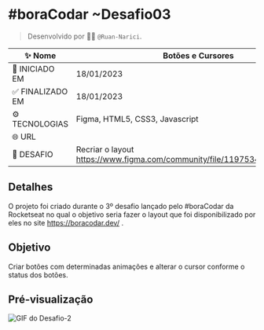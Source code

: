 # #boraCodar ~Desafio03
> Desenvolvido por :man_technologist: ```@Ruan-Narici```.

| :sparkles: Nome | Botões e Cursores|
| - | - |
| :checkered_flag: INICIADO EM | 18/01/2023 |
| 	:white_check_mark: FINALIZADO EM | 18/01/2023 |
| 	:gear: TECNOLOGIAS | Figma, HTML5, CSS3, Javascript |
| :globe_with_meridians: URL |  |
| 	:person_fencing: DESAFIO | Recriar o layout https://www.figma.com/community/file/1197534710257750520 |

## Detalhes 
O projeto foi criado durante o 3º desafio lançado pelo #boraCodar da Rocketseat no qual o objetivo seria fazer o layout que foi disponibilizado por eles no site https://boracodar.dev/ .

## Objetivo
Criar botões com determinadas animações e alterar o cursor conforme o status dos botões.


## Pré-visualização
![GIF do Desafio-2](./assets/img/preview.gif#vitrinedev)
